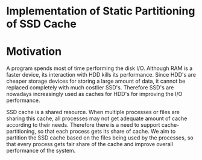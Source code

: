 # Implementation of Static Partitioning of SSD Cache


# Motivation

A program spends most of time performing the disk I/O. Although RAM is a faster device, its interaction with HDD kills its performance. Since HDD's are cheaper storage devices for storing a large amount of data, it cannot be replaced completely with much costlier SSD's. Therefore SSD's are nowadays increasingly used as caches for HDD's for improving the I/O performance. 

SSD cache is a shared resource. When multiple processes or files are sharing this cache, all processes may not get adequate amount of cache according to their needs. Therefore there is a need to support cache-partitioning, so that each process gets its share of cache. We aim to partition the SSD cache based on the files being used by the processes, so that every process gets fair share of the cache and improve overall performance of the system.




